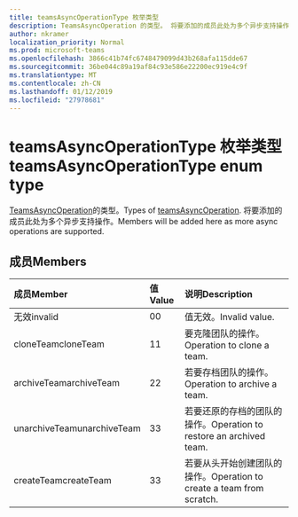 ```yaml
---
title: teamsAsyncOperationType 枚举类型
description: TeamsAsyncOperation 的类型。 将要添加的成员此处为多个异步支持操作。
author: nkramer
localization_priority: Normal
ms.prod: microsoft-teams
ms.openlocfilehash: 3866c41b74fc6748479099d43b268afa115dde67
ms.sourcegitcommit: 36be044c89a19af84c93e586e22200ec919e4c9f
ms.translationtype: MT
ms.contentlocale: zh-CN
ms.lasthandoff: 01/12/2019
ms.locfileid: "27978681"
---
```

# <a name="teamsasyncoperationtype-enum-type"></a><span data-ttu-id="9ceca-104">teamsAsyncOperationType 枚举类型</span><span class="sxs-lookup"><span data-stu-id="9ceca-104">teamsAsyncOperationType enum type</span></span>



<span data-ttu-id="9ceca-105">[TeamsAsyncOperation](teamsasyncoperation.md)的类型。</span><span class="sxs-lookup"><span data-stu-id="9ceca-105">Types of [teamsAsyncOperation](teamsasyncoperation.md).</span></span> <span data-ttu-id="9ceca-106">将要添加的成员此处为多个异步支持操作。</span><span class="sxs-lookup"><span data-stu-id="9ceca-106">Members will be added here as more async operations are supported.</span></span>

## <a name="members"></a><span data-ttu-id="9ceca-107">成员</span><span class="sxs-lookup"><span data-stu-id="9ceca-107">Members</span></span>

| <span data-ttu-id="9ceca-108">成员</span><span class="sxs-lookup"><span data-stu-id="9ceca-108">Member</span></span> | <span data-ttu-id="9ceca-109">值</span><span class="sxs-lookup"><span data-stu-id="9ceca-109">Value</span></span>| <span data-ttu-id="9ceca-110">说明</span><span class="sxs-lookup"><span data-stu-id="9ceca-110">Description</span></span> |
|:---------------|:--------|:----------|
|<span data-ttu-id="9ceca-111">无效</span><span class="sxs-lookup"><span data-stu-id="9ceca-111">invalid</span></span>|<span data-ttu-id="9ceca-112">0</span><span class="sxs-lookup"><span data-stu-id="9ceca-112">0</span></span>|<span data-ttu-id="9ceca-113">值无效。</span><span class="sxs-lookup"><span data-stu-id="9ceca-113">Invalid value.</span></span>|
|<span data-ttu-id="9ceca-114">cloneTeam</span><span class="sxs-lookup"><span data-stu-id="9ceca-114">cloneTeam</span></span>|<span data-ttu-id="9ceca-115">1</span><span class="sxs-lookup"><span data-stu-id="9ceca-115">1</span></span>|<span data-ttu-id="9ceca-116">要克隆团队的操作。</span><span class="sxs-lookup"><span data-stu-id="9ceca-116">Operation to clone a team.</span></span>|
|<span data-ttu-id="9ceca-117">archiveTeam</span><span class="sxs-lookup"><span data-stu-id="9ceca-117">archiveTeam</span></span>|<span data-ttu-id="9ceca-118">2</span><span class="sxs-lookup"><span data-stu-id="9ceca-118">2</span></span>|<span data-ttu-id="9ceca-119">若要存档团队的操作。</span><span class="sxs-lookup"><span data-stu-id="9ceca-119">Operation to archive a team.</span></span>|
|<span data-ttu-id="9ceca-120">unarchiveTeam</span><span class="sxs-lookup"><span data-stu-id="9ceca-120">unarchiveTeam</span></span>|<span data-ttu-id="9ceca-121">3</span><span class="sxs-lookup"><span data-stu-id="9ceca-121">3</span></span>|<span data-ttu-id="9ceca-122">若要还原的存档的团队的操作。</span><span class="sxs-lookup"><span data-stu-id="9ceca-122">Operation to restore an archived team.</span></span>|
|<span data-ttu-id="9ceca-123">createTeam</span><span class="sxs-lookup"><span data-stu-id="9ceca-123">createTeam</span></span>|<span data-ttu-id="9ceca-124">3</span><span class="sxs-lookup"><span data-stu-id="9ceca-124">3</span></span>|<span data-ttu-id="9ceca-125">若要从头开始创建团队的操作。</span><span class="sxs-lookup"><span data-stu-id="9ceca-125">Operation to create a team from scratch.</span></span>|

